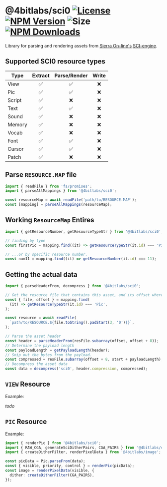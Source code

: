 # @4bitlabs/sci0 [![License][license]][npm] [![NPM Version][version]][npm] ![Size][size] [![NPM Downloads][dl]][npm]

[npm]: https://www.npmjs.com/package/@4bitlabs/sci0
[version]: https://img.shields.io/npm/v/%404bitlabs%2Fsci0
[license]: https://img.shields.io/npm/l/%404bitlabs%2Fsci0
[dl]: https://img.shields.io/npm/dy/%404bitlabs%2Fsci0
[size]: https://img.shields.io/bundlephobia/min/%404bitlabs/sci0

Library for parsing and rendering assets from [Sierra On-line's][sierra] [<abbr title="Sierra Creative Interpreter">SCI</abbr>-engine][sci0].

## Supported SCI0 resource types

| Type   | Extract | Parse/Render | Write |
| ------ | :-----: | :----------: | :---: |
| View   |   ✅    |      ✅      |  ❌   |
| Pic    |   ✅    |      ✅      |  ❌   |
| Script |   ✅    |      ❌      |  ❌   |
| Text   |   ✅    |      ✅      |  ❌   |
| Sound  |   ✅    |      ❌      |  ❌   |
| Memory |   ✅    |      ❌      |  ❌   |
| Vocab  |   ✅    |      ❌      |  ❌   |
| Font   |   ✅    |      ✅      |  ❌   |
| Cursor |   ✅    |      ✅      |  ❌   |
| Patch  |   ✅    |      ❌      |  ❌   |

## Parse `RESOURCE.MAP` file

```ts
import { readFile } from 'fs/promises';
import { parseAllMappings } from '@4bitlabs/sci0';

const resourceMap = await readFile('path/to/RESOURCE.MAP');
const [mapping] = parseAllMappings(resourceMap);
```

## Working `ResourceMap` Entires

```ts
import { getResourceNumber, getResourceTypeStr } from '@4bitlabs/sci0';

// finding by type
const firstPic = mapping.find((it) => getResourceTypeStr(it.id) === 'Pic');

// ...or by specific resource number.
const num11 = mapping.find((it) => getResourceNumber(it.id) === 11);
```

## Getting the actual data

```ts
import { parseHeaderFrom, decompress } from '@4bitlabs/sci0';

// Get the resource file that contains this asset, and its offset where the header starts.
const { file, offset } = mapping.find(
  (it) => getResourceTypeStr(it.id) === 'Pic',
);

const resource = await readFile(
  `path/to/RESOURCE.${file.toString().padStart(3, '0')}}`,
);

// Parse the asset header
const header = parseHeaderFrom(resFile.subarray(offset, offset + 8));
// Determine the payload length
const payloadLength = getPayloadLength(header);
// Snip out the bytes from the payload.
const compressed = resFile.subarray(offset + 8, start + payloadLength);
// Decompress the asset data
const data = decompress('sci0', header.compression, compressed);
```

## `VIEW` Resource

Example:

_todo_

## `PIC` Resource

Example:

```ts
import { renderPic } from '@4bitlabs/sci0';
import { RAW_CGA, generateSciDitherPairs, CGA_PAIRS } from '@4bitlabs/color';
import { createDitherFilter, renderPixelData } from '@4bitlabs/image';

const picData = Pic.parseFrom(data);
const { visible, priority, control } = renderPic(picData);
const image = renderPixelData(visible, {
  dither: createDitherFilter(CGA_PAIRS),
});
```

[sierra]: https://en.wikipedia.org/wiki/Sierra_Entertainment
[sci0]: http://sciwiki.sierrahelp.com/index.php/Sierra_Creative_Interpreter
